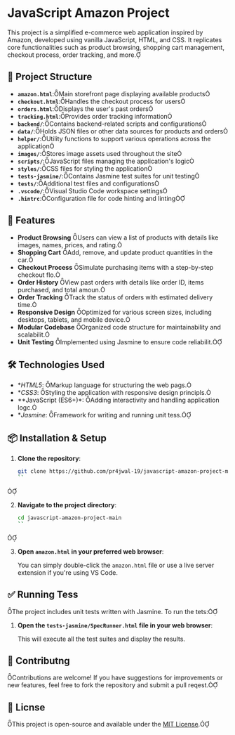 # JavaScript Amazon Project

This project is a simplified e-commerce web application inspired by Amazon, developed using vanilla JavaScript, HTML, and CSS. It replicates core functionalities such as product browsing, shopping cart management, checkout process, order tracking, and more.

## 📁 Project Structure

- **`amazon.html`**:Main storefront page displaying available products
- **`checkout.html`**:Handles the checkout process for users
- **`orders.html`**:Displays the user's past orders
- **`tracking.html`**:Provides order tracking information
- **`backend/`**:Contains backend-related scripts and configurations
- **`data/`**:Holds JSON files or other data sources for products and orders
- **`helper/`**:Utility functions to support various operations across the application
- **`images/`**:Stores image assets used throughout the site
- **`scripts/`**:JavaScript files managing the application's logic
- **`styles/`**:CSS files for styling the application
- **`tests-jasmine/`**:Contains Jasmine test suites for unit testing
- **`tests/`**:Additional test files and configurations
- **`.vscode/`**:Visual Studio Code workspace settings
- **`.hintrc`**:Configuration file for code hinting and linting

## 🚀 Features

- **Product Browsing** Users can view a list of products with details like images, names, prices, and rating.
- **Shopping Cart** Add, remove, and update product quantities in the car.
- **Checkout Process** Simulate purchasing items with a step-by-step checkout flo.
- **Order History** View past orders with details like order ID, items purchased, and total amoun.
- **Order Tracking** Track the status of orders with estimated delivery time.
- **Responsive Design** Optimized for various screen sizes, including desktops, tablets, and mobile device.
- **Modular Codebase** Organized code structure for maintainability and scalabilit.
- **Unit Testing** Implemented using Jasmine to ensure code reliabilit.

## 🛠️ Technologies Used

- **HTML5*: Markup language for structuring the web pags.
- **CSS3*: Styling the application with responsive design principls.
- **JavaScript (ES6+)*: Adding interactivity and handling application logc.
- **Jasmine*: Framework for writing and running unit tess.

## 📦 Installation & Setup

1. **Clone the repository**:

   ```bash
   git clone https://github.com/pr4jwal-19/javascript-amazon-project-main.git
   ``


2. **Navigate to the project directory**:

   ```bash
   cd javascript-amazon-project-main
   ``


3. **Open `amazon.html` in your preferred web browser**:

   You can simply double-click the `amazon.html` file or use a live server extension if you're using VS Code.

## ✅ Running Tess

The project includes unit tests written with Jasmine. To run the tets:

1. **Open the `tests-jasmine/SpecRunner.html` file in your web browser**:

   This will execute all the test suites and display the results.

## 🤝 Contributng

Contributions are welcome! If you have suggestions for improvements or new features, feel free to fork the repository and submit a pull reqest.

## 📄 Licnse

This project is open-source and available under the [MIT License](LICNSE).
